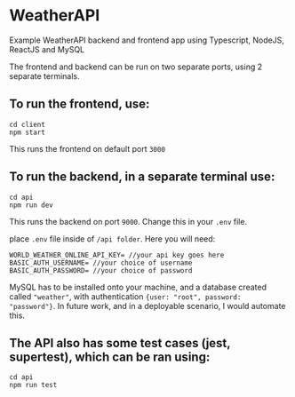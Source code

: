 # WeatherAPI
Example WeatherAPI backend and frontend app using Typescript, NodeJS, ReactJS and MySQL

The frontend and backend can be run on two separate ports, using 2 separate terminals.

## To run the frontend, use:
```
cd client
npm start
```

This runs the frontend on default port `3000`


## To run the backend, in a separate terminal use:
```
cd api
npm run dev
```

This runs the backend on port `9000`. Change this in your `.env` file.


place `.env` file inside of `/api folder`. Here you will need:

```
WORLD_WEATHER_ONLINE_API_KEY= //your api key goes here
BASIC_AUTH_USERNAME= //your choice of username
BASIC_AUTH_PASSWORD= //your choice of password
```

MySQL has to be installed onto your machine, and a database created called `"weather"`, with authentication `{user: "root", password: "password"}`. In future work, and in a deployable scenario, I would automate this.

## The API also has some test cases (jest, supertest), which can be ran using:
```
cd api
npm run test
```
